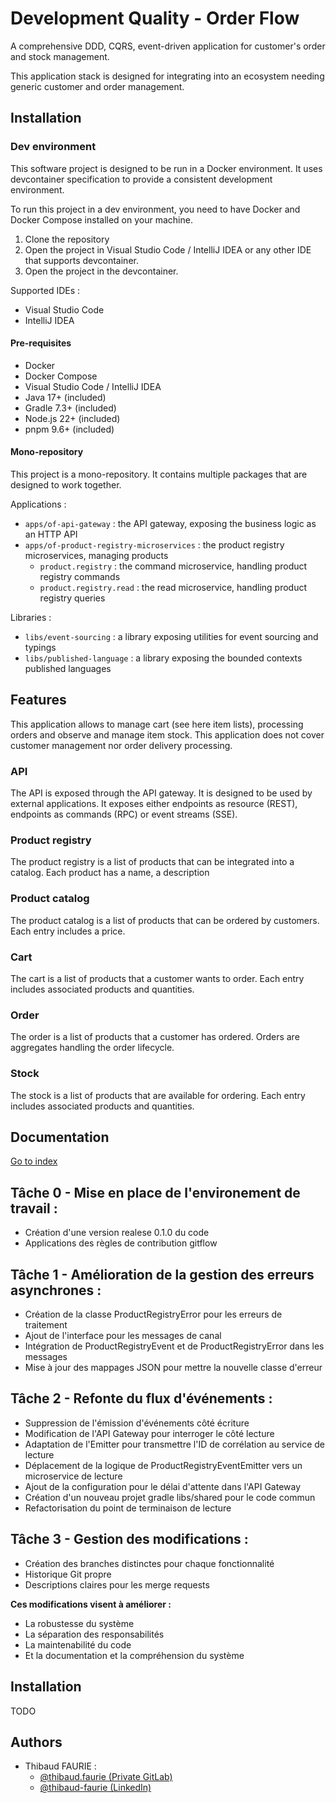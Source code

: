 
# Development Quality - Order Flow

A comprehensive DDD, CQRS, event-driven application for customer's order and stock management.

This application stack is designed for integrating into an ecosystem needing generic customer and order management.

## Installation

### Dev environment

This software project is designed to be run in a Docker environment. It uses devcontainer specification to provide a consistent development environment.

To run this project in a dev environment, you need to have Docker and Docker Compose installed on your machine.

1. Clone the repository
2. Open the project in Visual Studio Code / IntelliJ IDEA or any other IDE that supports devcontainer.
3. Open the project in the devcontainer.

Supported IDEs :
- Visual Studio Code
- IntelliJ IDEA

#### Pre-requisites

- Docker
- Docker Compose
- Visual Studio Code / IntelliJ IDEA
- Java 17+ (included)
- Gradle 7.3+ (included)
- Node.js 22+ (included)
- pnpm 9.6+ (included)

#### Mono-repository

This project is a mono-repository. It contains multiple packages that are designed to work together.

Applications :
- `apps/of-api-gateway` : the API gateway, exposing the business logic as an HTTP API
- `apps/of-product-registry-microservices` : the product registry microservices, managing products
  - `product.registry` : the command microservice, handling product registry commands
  - `product.registry.read` : the read microservice, handling product registry queries

Libraries :
- `libs/event-sourcing` : a library exposing utilities for event sourcing and typings
- `libs/published-language` : a library exposing the bounded contexts published languages

## Features

This application allows to manage cart (see here item lists), processing orders and observe and manage item stock.
This application does not cover customer management nor order delivery processing.

### API

The API is exposed through the API gateway. It is designed to be used by external applications. It exposes either endpoints as resource (REST), endpoints as commands (RPC) or event streams (SSE).

### Product registry

The product registry is a list of products that can be integrated into a catalog. Each product has a name, a description

### Product catalog

The product catalog is a list of products that can be ordered by customers. Each entry includes a price.

### Cart

The cart is a list of products that a customer wants to order. Each entry includes associated products and quantities.

### Order

The order is a list of products that a customer has ordered. Orders are aggregates handling the order lifecycle.

### Stock

The stock is a list of products that are available for ordering. Each entry includes associated products and quantities.

## Documentation

[Go to index](./doc/index.md)

## Tâche 0 - Mise en place de l'environement de travail :

- Création d'une version realese 0.1.0 du code
- Applications des règles de contribution gitflow

## Tâche 1 - Amélioration de la gestion des erreurs asynchrones :

- Création de la classe ProductRegistryError pour les erreurs de traitement
- Ajout de l'interface pour les messages de canal
- Intégration de ProductRegistryEvent et de ProductRegistryError dans les messages
- Mise à jour des mappages JSON pour mettre la nouvelle classe d'erreur

## Tâche 2 - Refonte du flux d'événements :

- Suppression de l'émission d'événements côté écriture
- Modification de l'API Gateway pour interroger le côté lecture
- Adaptation de l'Emitter pour transmettre l'ID de corrélation au service de lecture
- Déplacement de la logique de ProductRegistryEventEmitter vers un microservice de lecture
- Ajout de la configuration pour le délai d'attente dans l'API Gateway
- Création d'un nouveau projet gradle libs/shared pour le code commun
- Refactorisation du point de terminaison de lecture

## Tâche 3 - Gestion des modifications :

- Création des branches distinctes pour chaque fonctionnalité
- Historique Git propre
- Descriptions claires pour les merge requests

**Ces modifications visent à améliorer :**

- La robustesse du système
- La séparation des responsabilités
- La maintenabilité du code 
- Et la documentation et la compréhension du système

## Installation

TODO
    
## Authors

- Thibaud FAURIE :
  - [@thibaud.faurie (Private GitLab)](https://gitlab.cloud0.openrichmedia.org/thibaud.faurie)
  - [@thibaud-faurie (LinkedIn)](https://www.linkedin.com/in/thibaud-faurie/)

